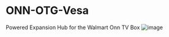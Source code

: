 # ONN-OTG-Vesa
Powered Expansion Hub for the Walmart Onn TV Box
![image](https://github.com/user-attachments/assets/baafb63e-9e47-4058-87ed-fea50d4a773a)

